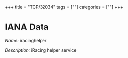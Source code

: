+++
title = "TCP/32034"
tags = [""]
categories = [""]
+++

# IANA Data

_Name:_ iracinghelper

_Description:_ iRacing helper service

